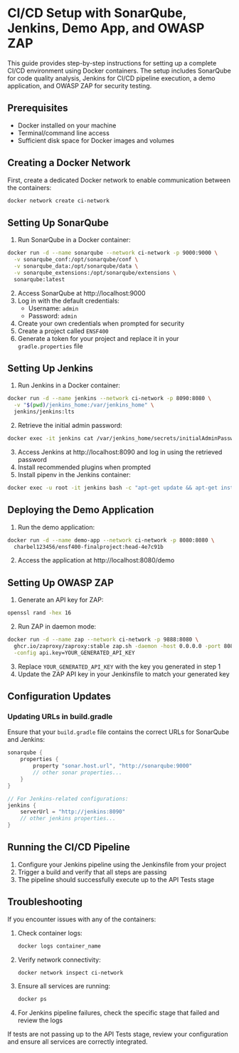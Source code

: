 # CI/CD Setup with SonarQube, Jenkins, Demo App, and OWASP ZAP

This guide provides step-by-step instructions for setting up a complete CI/CD environment using Docker containers. The setup includes SonarQube for code quality analysis, Jenkins for CI/CD pipeline execution, a demo application, and OWASP ZAP for security testing.

## Prerequisites

- Docker installed on your machine
- Terminal/command line access
- Sufficient disk space for Docker images and volumes

## Creating a Docker Network

First, create a dedicated Docker network to enable communication between the containers:

```bash
docker network create ci-network
```

## Setting Up SonarQube

1. Run SonarQube in a Docker container:

```bash
docker run -d --name sonarqube --network ci-network -p 9000:9000 \
  -v sonarqube_conf:/opt/sonarqube/conf \
  -v sonarqube_data:/opt/sonarqube/data \
  -v sonarqube_extensions:/opt/sonarqube/extensions \
  sonarqube:latest
```

2. Access SonarQube at http://localhost:9000
3. Log in with the default credentials:
   - Username: `admin`
   - Password: `admin`
4. Create your own credentials when prompted for security
5. Create a project called `ENSF400`
6. Generate a token for your project and replace it in your `gradle.properties` file

## Setting Up Jenkins

1. Run Jenkins in a Docker container:

```bash
docker run -d --name jenkins --network ci-network -p 8090:8080 \
  -v "$(pwd)/jenkins_home:/var/jenkins_home" \
  jenkins/jenkins:lts
```

2. Retrieve the initial admin password:

```bash
docker exec -it jenkins cat /var/jenkins_home/secrets/initialAdminPassword
```

3. Access Jenkins at http://localhost:8090 and log in using the retrieved password
4. Install recommended plugins when prompted
5. Install pipenv in the Jenkins container:

```bash
docker exec -u root -it jenkins bash -c "apt-get update && apt-get install -y pipenv"
```

## Deploying the Demo Application

1. Run the demo application:

```bash
docker run -d --name demo-app --network ci-network -p 8080:8080 \
  charbel123456/ensf400-finalproject:head-4e7c91b
```

2. Access the application at http://localhost:8080/demo

## Setting Up OWASP ZAP

1. Generate an API key for ZAP:

```bash
openssl rand -hex 16
```

2. Run ZAP in daemon mode:

```bash
docker run -d --name zap --network ci-network -p 9888:8080 \
  ghcr.io/zaproxy/zaproxy:stable zap.sh -daemon -host 0.0.0.0 -port 8080 \
  -config api.key=YOUR_GENERATED_API_KEY
```

3. Replace `YOUR_GENERATED_API_KEY` with the key you generated in step 1
4. Update the ZAP API key in your Jenkinsfile to match your generated key

## Configuration Updates

### Updating URLs in build.gradle

Ensure that your `build.gradle` file contains the correct URLs for SonarQube and Jenkins:

```groovy
sonarqube {
    properties {
        property "sonar.host.url", "http://sonarqube:9000"
        // other sonar properties...
    }
}

// For Jenkins-related configurations:
jenkins {
    serverUrl = "http://jenkins:8090"
    // other jenkins properties...
}
```

## Running the CI/CD Pipeline

1. Configure your Jenkins pipeline using the Jenkinsfile from your project
2. Trigger a build and verify that all steps are passing
3. The pipeline should successfully execute up to the API Tests stage

## Troubleshooting

If you encounter issues with any of the containers:

1. Check container logs:
   ```bash
   docker logs container_name
   ```

2. Verify network connectivity:
   ```bash
   docker network inspect ci-network
   ```

3. Ensure all services are running:
   ```bash
   docker ps
   ```

4. For Jenkins pipeline failures, check the specific stage that failed and review the logs

If tests are not passing up to the API Tests stage, review your configuration and ensure all services are correctly integrated.